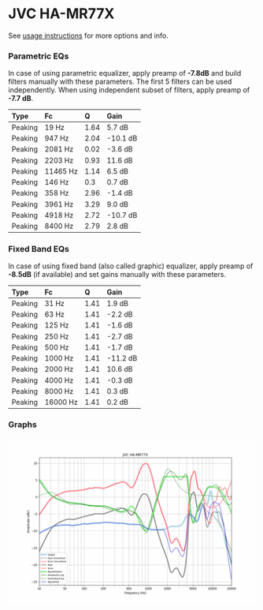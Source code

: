 # JVC HA-MR77X
See [usage instructions](https://github.com/jaakkopasanen/AutoEq#usage) for more options and info.

### Parametric EQs
In case of using parametric equalizer, apply preamp of **-7.8dB** and build filters manually
with these parameters. The first 5 filters can be used independently.
When using independent subset of filters, apply preamp of **-7.7 dB**.

| Type    | Fc       |    Q | Gain     |
|:--------|:---------|:-----|:---------|
| Peaking | 19 Hz    | 1.64 | 5.7 dB   |
| Peaking | 947 Hz   | 2.04 | -10.1 dB |
| Peaking | 2081 Hz  | 0.02 | -3.6 dB  |
| Peaking | 2203 Hz  | 0.93 | 11.6 dB  |
| Peaking | 11465 Hz | 1.14 | 6.5 dB   |
| Peaking | 146 Hz   | 0.3  | 0.7 dB   |
| Peaking | 358 Hz   | 2.96 | -1.4 dB  |
| Peaking | 3961 Hz  | 3.29 | 9.0 dB   |
| Peaking | 4918 Hz  | 2.72 | -10.7 dB |
| Peaking | 8400 Hz  | 2.79 | 2.8 dB   |

### Fixed Band EQs
In case of using fixed band (also called graphic) equalizer, apply preamp of **-8.5dB**
(if available) and set gains manually with these parameters.

| Type    | Fc       |    Q | Gain     |
|:--------|:---------|:-----|:---------|
| Peaking | 31 Hz    | 1.41 | 1.9 dB   |
| Peaking | 63 Hz    | 1.41 | -2.2 dB  |
| Peaking | 125 Hz   | 1.41 | -1.6 dB  |
| Peaking | 250 Hz   | 1.41 | -2.7 dB  |
| Peaking | 500 Hz   | 1.41 | -1.7 dB  |
| Peaking | 1000 Hz  | 1.41 | -11.2 dB |
| Peaking | 2000 Hz  | 1.41 | 10.6 dB  |
| Peaking | 4000 Hz  | 1.41 | -0.3 dB  |
| Peaking | 8000 Hz  | 1.41 | 0.3 dB   |
| Peaking | 16000 Hz | 1.41 | 0.2 dB   |

### Graphs
![](./JVC%20HA-MR77X.png)